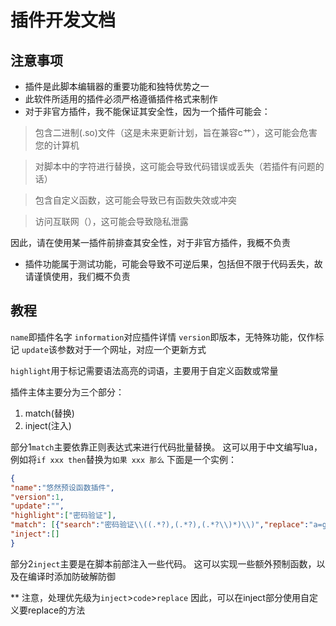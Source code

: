 # 插件开发文档

## 注意事项

- 插件是此脚本编辑器的重要功能和独特优势之一
- 此软件所适用的插件必须严格遵循插件格式来制作
- 对于非官方插件，我不能保证其安全性，因为一个插件可能会：

> 包含二进制(.so)文件（这是未来更新计划，旨在兼容c艹），这可能会危害您的计算机

> 对脚本中的字符进行替换，这可能会导致代码错误或丢失（若插件有问题的话）

> 包含自定义函数，这可能会导致已有函数失效或冲突

> 访问互联网（），这可能会导致隐私泄露

因此，请在使用某一插件前排查其安全性，对于非官方插件，我概不负责

- 插件功能属于测试功能，可能会导致不可逆后果，包括但不限于代码丢失，故请谨慎使用，我们概不负责

## 教程

`name`即插件名字
`information`对应插件详情
`version`即版本，无特殊功能，仅作标记 `update`该参数对于一个网址，对应一个更新方式

`highlight`用于标记需要语法高亮的词语，主要用于自定义函数或常量

插件主体主要分为三个部分：

1. match(替换)
2. inject(注入)

部分1`match`主要依靠正则表达式来进行代码批量替换。
这可以用于中文编写lua，例如将`if xxx then`替换为`如果 xxx 那么`
下面是一个实例：

```json
{
"name":"悠然预设函数插件",
"version":1,
"update":"",
"highlight":["密码验证"],
"match": [{"search":"密码验证\\((.*?),(.*?),(.*?\\)*)\\)","replace":"a=gg.prompt({\"请输入密码\"},{\"\"},{\"Text\"}) if a[1] == $1 then $2 else $3 end"}],
"inject":[]
}
```

部分2`inject`主要是在脚本前部注入一些代码。
这可以实现一些额外预制函数，以及在编译时添加防破解防御

** 注意，处理优先级为`inject`>`code`>`replace`
因此，可以在inject部分使用自定义要replace的方法
